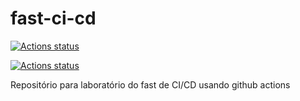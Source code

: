 # fast-ci-cd

[![Actions status](https://github.com/HardSource/fast-ci-cd/actions/workflows/ci.yml/badge.svg)](https://github.com/HardSource/fast-ci-cd/actions/workflows/ci.yml)

[![Actions status](https://github.com/HardSource/fast-ci-cd/actions/workflows/cd.yml/badge.svg)](https://github.com/HardSource/fast-ci/actions/workflows/cd.yml)

Repositório para laboratório do fast de CI/CD usando github actions

